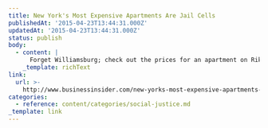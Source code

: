 ```yaml
---
title: New York's Most Expensive Apartments Are Jail Cells
publishedAt: '2015-04-23T13:44:31.000Z'
updatedAt: '2015-04-23T13:44:31.000Z'
status: publish
body:
  - content: |
      Forget Williamsburg; check out the prices for an apartment on Riker's.
    _template: richText
link:
  url: >-
    http://www.businessinsider.com/new-yorks-most-expensive-apartments-are-jail-cells-2013-8
categories:
  - reference: content/categories/social-justice.md
_template: link
---
```



